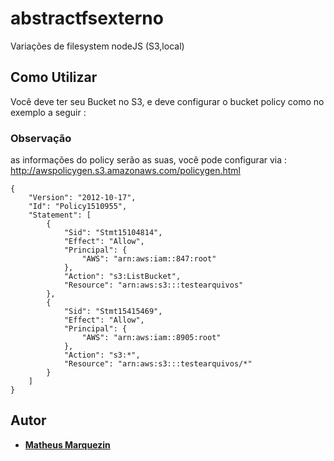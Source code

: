 # abstractfsexterno

Variações de filesystem nodeJS (S3,local)

## Como Utilizar

Você deve ter seu Bucket no S3, e deve configurar o bucket policy como no exemplo a seguir :

### Observação
as informações do policy serão as suas, você pode configurar via : http://awspolicygen.s3.amazonaws.com/policygen.html

```
{
    "Version": "2012-10-17",
    "Id": "Policy1510955",
    "Statement": [
        {
            "Sid": "Stmt15104814",
            "Effect": "Allow",
            "Principal": {
                "AWS": "arn:aws:iam::847:root"
            },
            "Action": "s3:ListBucket",
            "Resource": "arn:aws:s3:::testearquivos"
        },
        {
            "Sid": "Stmt15415469",
            "Effect": "Allow",
            "Principal": {
                "AWS": "arn:aws:iam::8905:root"
            },
            "Action": "s3:*",
            "Resource": "arn:aws:s3:::testearquivos/*"
        }
    ]
}
```

## Autor

* [**Matheus Marquezin**](https://github.com/matheusmarquezin)

